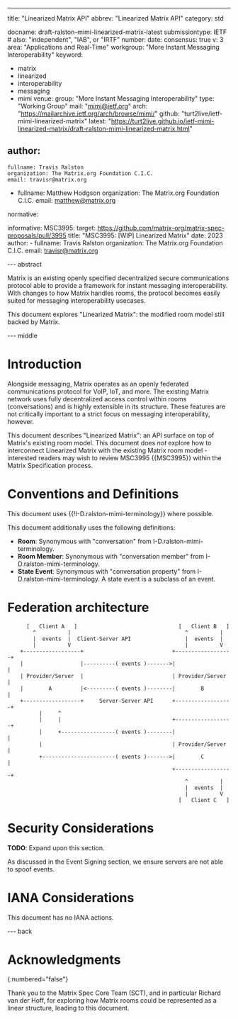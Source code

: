 ---
title: "Linearized Matrix API"
abbrev: "Linearized Matrix API"
category: std

docname: draft-ralston-mimi-linearized-matrix-latest
submissiontype: IETF  # also: "independent", "IAB", or "IRTF"
number:
date:
consensus: true
v: 3
area: "Applications and Real-Time"
workgroup: "More Instant Messaging Interoperability"
keyword:
 - matrix
 - linearized
 - interoperability
 - messaging
 - mimi
venue:
  group: "More Instant Messaging Interoperability"
  type: "Working Group"
  mail: "mimi@ietf.org"
  arch: "https://mailarchive.ietf.org/arch/browse/mimi/"
  github: "turt2live/ietf-mimi-linearized-matrix"
  latest: "https://turt2live.github.io/ietf-mimi-linearized-matrix/draft-ralston-mimi-linearized-matrix.html"

author:
 -
    fullname: Travis Ralston
    organization: The Matrix.org Foundation C.I.C.
    email: travisr@matrix.org
 -
    fullname: Matthew Hodgson
    organization: The Matrix.org Foundation C.I.C.
    email: matthew@matrix.org

normative:

informative:
  MSC3995:
    target: https://github.com/matrix-org/matrix-spec-proposals/pull/3995
    title: "MSC3995: [WIP] Linearized Matrix"
    date: 2023
    author:
       - fullname: Travis Ralston
         organization: The Matrix.org Foundation C.I.C.
         email: travisr@matrix.org

--- abstract

Matrix is an existing openly specified decentralized secure communications protocol
able to provide a framework for instant messaging interoperability. With changes to
how Matrix handles rooms, the protocol becomes easily suited for messaging interoperability
usecases.

This document explores "Linearized Matrix": the modified room model still backed by
Matrix.

--- middle

# Introduction

Alongside messaging, Matrix operates as an openly federated communications protocol for
VoIP, IoT, and more. The existing Matrix network uses fully decentralized access control
within rooms (conversations) and is highly extensible in its structure. These features
are not critically important to a strict focus on messaging interoperability, however.

This document describes "Linearized Matrix": an API surface on top of Matrix's existing
room model. This document does *not* explore how to interconnect Linearized Matrix with
the existing Matrix room model - interested readers may wish to review MSC3995 {{MSC3995}}
within the Matrix Specification process.

# Conventions and Definitions

This document uses {{!I-D.ralston-mimi-terminology}} where possible.

This document additionally uses the following definitions:

* **Room**: Synonymous with "conversation" from I-D.ralston-mimi-terminology.
* **Room Member**: Synonymous with "conversation member" from I-D.ralston-mimi-terminology.
* **State Event**: Synonymous with "conversation property" from I-D.ralston-mimi-terminology.
  A state event is a subclass of an event.

# Federation architecture

~~~ aasvg
      [   Client A   ]                                [   Client B   ]
        ^          |                                    ^          |
        |  events  |  Client-Server API                 |  events  |
        |          V                                    |          V
    +------------------+                            +------------------+
    |                  |----------( events )------->|                  |
    | Provider/Server  |                            | Provider/Server  |
    |        A         |<---------( events )--------|        B         |
    +------------------+     Server-Server API      +------------------+
          |     ^
          |     |                                   +------------------+
          |     +-----------------( events )--------|                  |
          |                                         | Provider/Server  |
          +-----------------------( events )------->|        C         |
                                                    +------------------+
                                                        ^          |
                                                        |  events  |
                                                        |          V
                                                      [   Client C   ]
~~~



# Security Considerations

**TODO**: Expand upon this section.

As discussed in the Event Signing section, we ensure servers are not able to spoof events.


# IANA Considerations

This document has no IANA actions.


--- back

# Acknowledgments
{:numbered="false"}

Thank you to the Matrix Spec Core Team (SCT), and in particular Richard van der Hoff, for
exploring how Matrix rooms could be represented as a linear structure, leading to this document.
